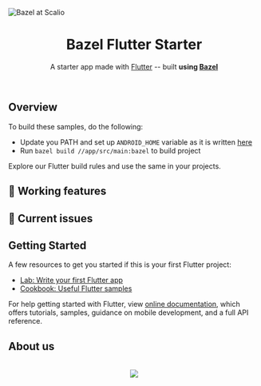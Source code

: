 ![Bazel at Scalio](https://raw.githubusercontent.com/scalio/bazel-status/master/assets/scalio-bf.svg?sanitize=true)

<h1 align="center">Bazel Flutter Starter</h1>

<p align="center">
  A starter app made with <a href="https://flutter.dev/">Flutter</a> -- built <b>using <a href="https://bazel.build/">Bazel</a></b>
</p>

&nbsp;
## Overview

To build these samples, do the following:

* Update you PATH and set up `ANDROID_HOME` variable as it is written [here](https://docs.bazel.build/versions/master/tutorial/android-app.html#integrate-with-the-android-sdk)
* Run `bazel build //app/src/main:bazel` to build project

Explore our Flutter build rules and use the same in your projects.

## 💚 Working features 


## 🔴 Current issues


## Getting Started

A few resources to get you started if this is your first Flutter project:

- [Lab: Write your first Flutter app](https://flutter.dev/docs/get-started/codelab)
- [Cookbook: Useful Flutter samples](https://flutter.dev/docs/cookbook)

For help getting started with Flutter, view
[online documentation](https://flutter.dev/docs), which offers tutorials,
samples, guidance on mobile development, and a full API reference.


## About us
<p align="center">
    <br/>
    <a href="https://scal.io/">
        <img src="https://raw.githubusercontent.com/scalio/bazel-status/master/assets/scalio-logo.svg?sanitize=true" />
    </a>
    <br/>
</p>

